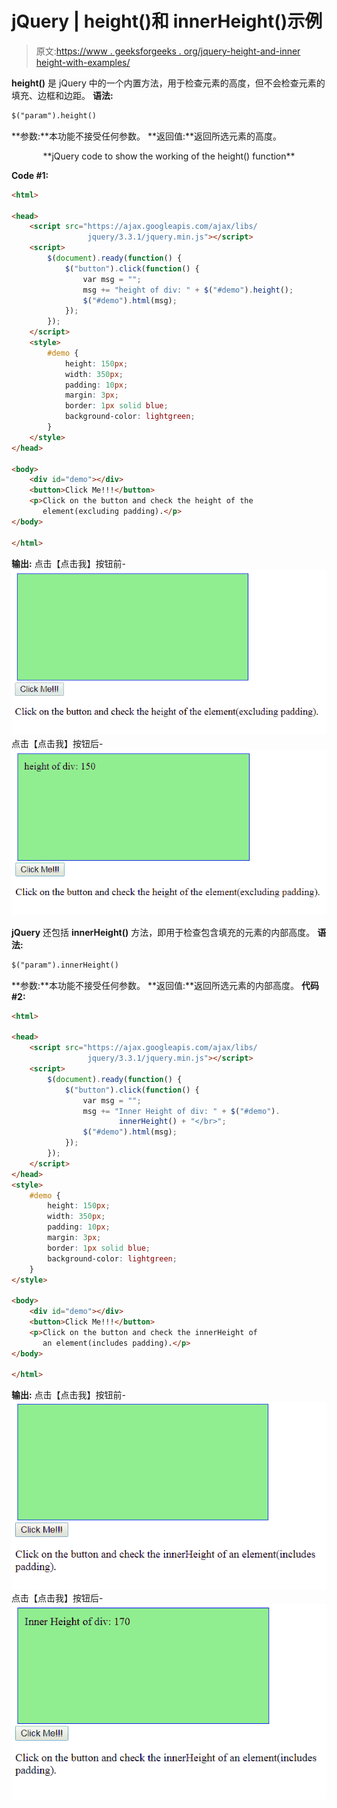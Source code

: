 # jQuery | height()和 innerHeight()示例

> 原文:[https://www . geeksforgeeks . org/jquery-height-and-inner height-with-examples/](https://www.geeksforgeeks.org/jquery-height-and-innerheight-with-examples/)

**height()** 是 jQuery 中的一个内置方法，用于检查元素的高度，但不会检查元素的填充、边框和边距。
**语法:**

```html
$("param").height()

```

**参数:**本功能不接受任何参数。
**返回值:**返回所选元素的高度。

<center>**jQuery code to show the working of the height() function**</center>

**Code #1:**

```html
<html>

<head>
    <script src="https://ajax.googleapis.com/ajax/libs/
                 jquery/3.3.1/jquery.min.js"></script>
    <script>
        $(document).ready(function() {
            $("button").click(function() {
                var msg = "";
                msg += "height of div: " + $("#demo").height();
                $("#demo").html(msg);
            });
        });
    </script>
    <style>
        #demo {
            height: 150px;
            width: 350px;
            padding: 10px;
            margin: 3px;
            border: 1px solid blue;
            background-color: lightgreen;
        }
    </style>
</head>

<body>
    <div id="demo"></div>
    <button>Click Me!!!</button>
    <p>Click on the button and check the height of the
       element(excluding padding).</p>
</body>

</html>
```

**输出:**
点击【点击我】按钮前-
![](img/c05edc57c92c56e083e11b0aae7ec05b.png)
点击【点击我】按钮后-
![](img/7817da04817e139a1033d39edffaf97d.png)

**jQuery** 还包括 **innerHeight()** 方法，即用于检查包含填充的元素的内部高度。
**语法:**

```html
$("param").innerHeight()

```

**参数:**本功能不接受任何参数。
**返回值:**返回所选元素的内部高度。
**代码#2:**

```html
<html>

<head>
    <script src="https://ajax.googleapis.com/ajax/libs/
                 jquery/3.3.1/jquery.min.js"></script>
    <script>
        $(document).ready(function() {
            $("button").click(function() {
                var msg = "";
                msg += "Inner Height of div: " + $("#demo").
                        innerHeight() + "</br>";
                $("#demo").html(msg);
            });
        });
    </script>
</head>
<style>
    #demo {
        height: 150px;
        width: 350px;
        padding: 10px;
        margin: 3px;
        border: 1px solid blue;
        background-color: lightgreen;
    }
</style>

<body>
    <div id="demo"></div>
    <button>Click Me!!!</button>
    <p>Click on the button and check the innerHeight of
       an element(includes padding).</p>
</body>

</html>
```

**输出:**
点击【点击我】按钮前-
![](img/6fec1a7cd545bcb470497b729fa3f756.png)
点击【点击我】按钮后-
![](img/37cfaf2f59de6a68002aff95fc3c428d.png)